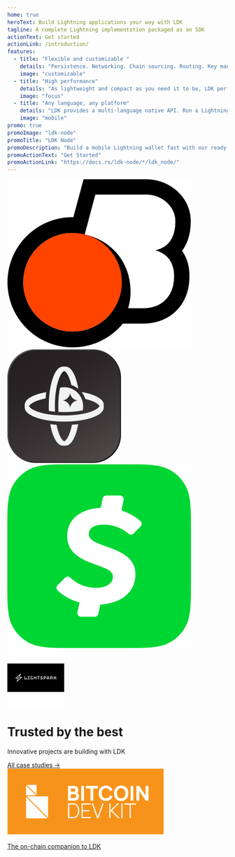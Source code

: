 ```yaml
---
home: true
heroText: Build Lightning applications your way with LDK
tagline: A complete Lightning implementation packaged as an SDK
actionText: Get started
actionLink: /introduction/
features:
  - title: "Flexible and customizable "
    details: "Persistence. Networking. Chain sourcing. Routing. Key management. You name it. LDK easily configures to your application’s needs."
    image: "customizable"
  - title: "High performance"
    details: "As lightweight and compact as you need it to be, LDK performs on small-footprint devices and scales in the cloud."
    image: "focus"
  - title: "Any language, any platform"
    details: "LDK provides a multi-language native API. Run a Lightning node on mobile, web, HSMs, LSPs, or your existing infrastructure."
    image: "mobile"
promo: true
promoImage: "ldk-node"
promoTitle: "LDK Node"
promoDescription: "Build a mobile Lightning wallet fast with our ready-to-go solution"
promoActionText: "Get Started"
promoActionLink: "https://docs.rs/ldk-node/*/ldk_node/"
---
```


<div class="case-studies">
  <div class="case-studies-inner">
    <div class="logo-wrapper">
      <img src="./assets/bitkit.svg" />
      <img src="./assets/alby.svg" />
      <img src="./assets/cashapp.svg" />
      <img src="./assets/lightspark.png" />
    </div>
    <div class="case-studies-inner-content">
      <h1>Trusted by the best</h1>
      <p class="description">Innovative projects are building with LDK</p>
      <a href="/case-studies/">All case studies -></a>
    </div>
  </div>
</div>

<div class="cross-promo">
  <a href="https://bitcoindevkit.org/">
  <div class="cross-promo-inner">
    <img src="./assets/bdk-logo.svg" />
    <div class="divider"></div>
    <p class="cross-promo-description">The on-chain companion to LDK</p>
  </div>
  </a>
</div>
